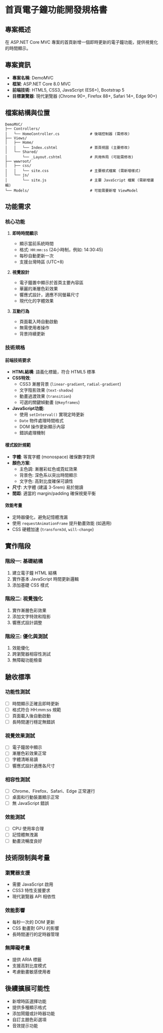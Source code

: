 # 首頁電子鐘功能開發規格書

## 專案概述
在 ASP.NET Core MVC 專案的首頁新增一個即時更新的電子鐘功能，提供視覺化的時間顯示。

## 專案資訊
- **專案名稱**: DemoMVC
- **框架**: ASP.NET Core 8.0 MVC
- **前端技術**: HTML5, CSS3, JavaScript (ES6+), Bootstrap 5
- **目標瀏覽器**: 現代瀏覽器 (Chrome 90+, Firefox 88+, Safari 14+, Edge 90+)

## 檔案結構與位置
```
DemoMVC/
├── Controllers/
│   └── HomeController.cs              # 後端控制器 (需修改)
├── Views/
│   ├── Home/
│   │   └── Index.cshtml               # 首頁視圖 (主要修改)
│   └── Shared/
│       └── _Layout.cshtml             # 共用佈局 (可能需修改)
├── wwwroot/
│   ├── css/
│   │   └── site.css                   # 主要樣式檔案 (需新增樣式)
│   └── js/
│       └── site.js                    # 主要 JavaScript 檔案 (需新增邏輯)
└── Models/                            # 可能需要新增 ViewModel
```

## 功能需求

### 核心功能
1. **即時時間顯示**
   - 顯示當前系統時間
   - 格式: `HH:mm:ss` (24小時制，例如: 14:30:45)
   - 每秒自動更新一次
   - 支援台灣時區 (UTC+8)

2. **視覺設計**
   - 電子鐘置中顯示於首頁主要內容區
   - 華麗的漸層色彩效果
   - 響應式設計，適應不同螢幕尺寸
   - 現代化的字體效果

3. **互動行為**
   - 頁面載入時自動啟動
   - 無需使用者操作
   - 背景持續更新

### 技術規格

#### 前端技術要求
- **HTML結構**: 語義化標籤，符合 HTML5 標準
- **CSS特效**: 
  - CSS3 漸層背景 (`linear-gradient`, `radial-gradient`)
  - 文字陰影效果 (`text-shadow`)
  - 動畫過渡效果 (`transition`)
  - 可選的關鍵幀動畫 (`@keyframes`)
- **JavaScript功能**:
  - 使用 `setInterval()` 實現定時更新
  - `Date` 物件處理時間格式
  - DOM 操作更新顯示內容
  - 錯誤處理機制

#### 樣式設計規範
- **字體**: 等寬字體 (monospace) 確保數字對齊
- **顏色方案**: 
  - 主色調: 漸層彩虹色或霓虹效果
  - 背景色: 深色系以突出時間顯示
  - 文字色: 高對比度確保可讀性
- **尺寸**: 大字體 (建議 3-5rem) 易於閱讀
- **間距**: 適當的 margin/padding 確保視覺平衡

#### 效能考量
- 定時器優化，避免記憶體洩漏
- 使用 `requestAnimationFrame` 提升動畫效能 (如適用)
- CSS 硬體加速 (`transform3d`, `will-change`)

## 實作階段

### 階段一: 基礎結構
1. 建立電子鐘 HTML 結構
2. 實作基本 JavaScript 時間更新邏輯
3. 添加基礎 CSS 樣式

### 階段二: 視覺強化  
1. 實作漸層色彩效果
2. 添加文字特效和陰影
3. 響應式設計調整

### 階段三: 優化與測試
1. 效能優化
2. 跨瀏覽器相容性測試
3. 無障礙功能檢查

## 驗收標準

### 功能性測試
- [ ] 時間顯示正確且即時更新
- [ ] 格式符合 HH:mm:ss 規範
- [ ] 頁面載入後自動啟動
- [ ] 長時間運行穩定無錯誤

### 視覺效果測試  
- [ ] 電子鐘居中顯示
- [ ] 漸層色彩效果正常
- [ ] 字體清晰易讀
- [ ] 響應式設計適應各尺寸

### 相容性測試
- [ ] Chrome、Firefox、Safari、Edge 正常運行
- [ ] 桌面和行動裝置顯示正常
- [ ] 無 JavaScript 錯誤

### 效能測試
- [ ] CPU 使用率合理
- [ ] 記憶體無洩漏
- [ ] 動畫流暢度良好

## 技術限制與考量

### 瀏覽器支援
- 需要 JavaScript 啟用
- CSS3 特性支援要求
- 現代瀏覽器 API 相依性

### 效能影響
- 每秒一次的 DOM 更新
- CSS 動畫對 GPU 的影響
- 長時間運行的定時器管理

### 無障礙考量
- 提供 ARIA 標籤
- 支援高對比度模式
- 考慮動畫敏感使用者

## 後續擴展可能性
- 新增時區選擇功能
- 提供多種顯示格式
- 添加鬧鐘或計時器功能
- 自訂主題色彩選項
- 音效提示功能
